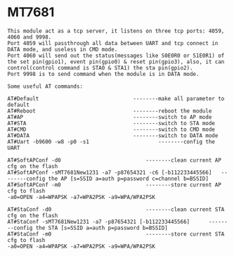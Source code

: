 # MT7681

	This module act as a tcp server, it listens on three tcp ports: 4059, 4060 and 9998.
	Port 4059 will passthrough all data between UART and tcp connect in DATA mode, and useless in CMD mode.
	Port 4060 will send out the status(messages like S0E0R0 or S1E0R1) of the set pin(gpio1), event pin(gpio0) & reset pin(gpio3), also, it can control(control command is STA0 & STA1) the sta pin(gpio2).
	Port 9998 is to send command when the module is in DATA mode.

	Some useful AT commands:

	AT#Default								--------make all parameter to default
	AT#Reboot								--------reboot the module
	AT#AP									--------switch to AP mode
	AT#STA									--------switch to STA mode
	AT#CMD									--------switch to CMD mode
	AT#DATA									--------switch to DATA mode
	AT#Uart -b9600 -w8 -p0 -s1						--------config the UART

	AT#SoftAPConf -d0							--------clean current AP cfg on the flash
	AT#SoftAPConf -sMT7681New1231 -a7 -p87654321 -c6 [-b112233445566]	--------config the AP [s=SSID a=auth p=password c=channel b=BSSID]
	AT#SoftAPConf -m0							--------store current AP cfg to flash
	-a0=OPEN -a4=WPAPSK -a7=WPA2PSK -a9=WPA/WPA2PSK

	AT#StaConf -d0								--------clean current STA cfg on the flash
	AT#StaConf -sMT7681New1231 -a7 -p87654321 [-b112233445566]		--------config the STA [s=SSID a=auth p=password b=BSSID]
	AT#StaConf -m0								--------store current STA cfg to flash
	-a0=OPEN -a4=WPAPSK -a7=WPA2PSK -a9=WPA/WPA2PSK
